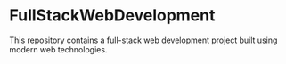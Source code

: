 # FullStackWebDevelopment
This repository contains a full-stack web development project built using modern web technologies. 
